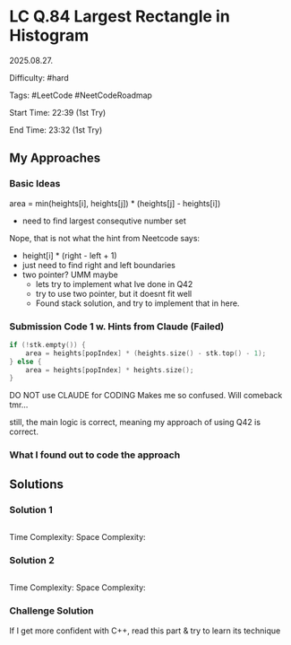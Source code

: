 # LC Q.84 Largest Rectangle in Histogram

2025.08.27.

Difficulty: #hard

Tags: #LeetCode #NeetCodeRoadmap

Start Time: 22:39 (1st Try)

End Time: 23:32 (1st Try)

## My Approaches

### Basic Ideas
area = min(heights[i], heights[j]) * (heights[j] - heights[i])
- need to find largest consequtive number set

Nope, that is not what the hint from Neetcode says:
- height[i] * (right - left + 1)
- just need to find right and left boundaries
- two pointer? UMM maybe
  - lets try to implement what Ive done in Q42
  - try to use two pointer, but it doesnt fit well
  - Found stack solution, and try to implement that in here.

### Submission Code 1 w. Hints from Claude (Failed)
~~~cpp
if (!stk.empty()) {
    area = heights[popIndex] * (heights.size() - stk.top() - 1);
} else {
    area = heights[popIndex] * heights.size();
}
~~~

DO NOT use CLAUDE for CODING
Makes me so confused.
Will comeback tmr...

still, the main logic is correct, meaning my approach of using Q42 is correct.

### What I found out to code the approach


## Solutions

### Solution 1
~~~cpp

~~~

Time Complexity: 
Space Complexity: 

### Solution 2
~~~cpp

~~~

Time Complexity: 
Space Complexity: 

### Challenge Solution
If I get more confident with C++, read this part & try to learn its technique
~~~cpp

~~~